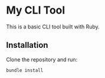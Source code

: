 # My CLI Tool

This is a basic CLI tool built with Ruby.

## Installation

Clone the repository and run:

```sh
bundle install
```
